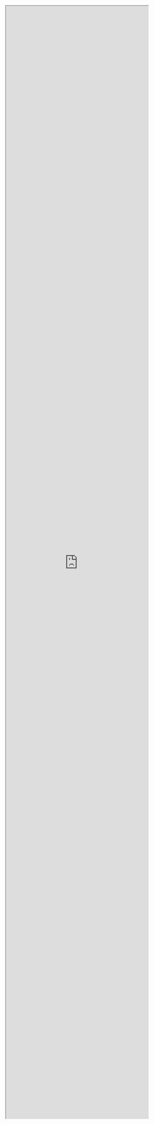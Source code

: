 
<div style=" width: 90%; height: 90%;overflow: hidden; "><iframe src="https://widget.pkmer.cn/free/RandomMusic?user=a2e5899e-975e-4457-afd4-ec3ff7dcbc90&theme-color=%23888888FF&layout-style=Vertical" allow="fullscreen" style=" height: 100%; width: 100%;"></iframe></div>

